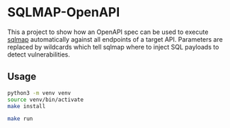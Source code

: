 # SQLMAP-OpenAPI

This a project to show how an OpenAPI spec can be used to execute [sqlmap](https://github.com/sqlmapproject/sqlmap)
automatically against all endpoints of a target API. Parameters are replaced by wildcards which tell sqlmap where to
inject SQL payloads to detect vulnerabilities.


## Usage
```bash
python3 -m venv venv
source venv/bin/activate
make install
```

```bash
make run
```
